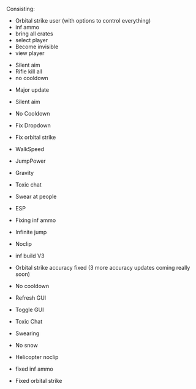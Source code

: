 Consisting:
+ Orbital strike user (with options to control everything)
+ inf ammo 
+ bring all crates
+ select player 
+ Become invisible
+ view player
- Silent aim 
- Rifle kill all 
- no cooldown 

+ Major update

+ Silent aim
+ No Cooldown
+ Fix Dropdown
+ Fix orbital strike
+ WalkSpeed
+ JumpPower
+ Gravity
+ Toxic chat
+ Swear at people 
+ ESP 
+ Fixing inf ammo
+ Infinite jump
+ Noclip
+ inf build
 V3
 
 + Orbital strike accuracy fixed (3 more accuracy updates coming really soon)
+ No cooldown
+ Refresh GUI
+ Toggle GUI
+ Toxic Chat
+ Swearing
+ No snow
+ Helicopter noclip
+ fixed inf ammo
+ Fixed orbital strike
